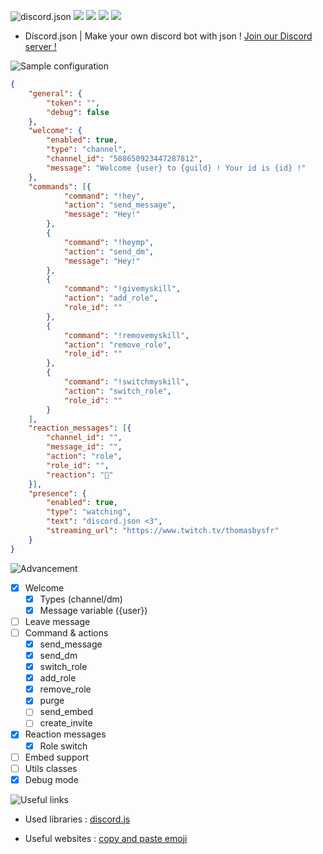 ![discord.json](https://nsa40.casimages.com/img/2019/03/02/190302101053442737.png)
[![](https://img.shields.io/travis/dotOverflow/discord.json.svg?style=for-the-badge)](https://travis-ci.org/dotOverflow/discord.json) [![](https://img.shields.io/github/last-commit/dotOverflow/discord.json.svg?style=for-the-badge)](https://github.com/dotOverflow/discord.json) [![](https://img.shields.io/github/languages/code-size/badges/shields.svg?style=for-the-badge)](https://github.com/dotOverflow/discord.json/) [![](https://img.shields.io/discord/508586540734087170.svg?style=for-the-badge)](https://discord.gg/X5ccPhr)

- Discord.json | Make your own discord bot with json !
[Join our Discord server !](https://discord.gg/X5ccPhr)

![Sample configuration](https://nsa39.casimages.com/img/2018/11/04/181104042118770870.png)

```json
{
    "general": {
        "token": "",
        "debug": false
    },
    "welcome": {
        "enabled": true,
        "type": "channel",
        "channel_id": "508650923447287812",
        "message": "Welcome {user} to {guild} ! Your id is {id} !"
    },
    "commands": [{
            "command": "!hey",
            "action": "send_message",
            "message": "Hey!"
        },
        {
            "command": "!heymp",
            "action": "send_dm",
            "message": "Hey!"
        },
        {
            "command": "!givemyskill",
            "action": "add_role",
            "role_id": ""
        },
        {
            "command": "!removemyskill",
            "action": "remove_role",
            "role_id": ""
        },
        {
            "command": "!switchmyskill",
            "action": "switch_role",
            "role_id": ""
        }
    ],
    "reaction_messages": [{
        "channel_id": "",
        "message_id": "",
        "action": "role",
        "role_id": "",
        "reaction": "🌠"
    }],
    "presence": {
        "enabled": true,
        "type": "watching",
        "text": "discord.json <3",
        "streaming_url": "https://www.twitch.tv/thomasbysfr"
    }
}
```

![Advancement](https://nsa39.casimages.com/img/2018/11/04/181104042331851103.png)

- [x] Welcome
    - [x] Types (channel/dm)
    - [x] Message variable ({user})
- [ ] Leave message
- [ ] Command & actions
    - [x] send_message
    - [x] send_dm
    - [x] switch_role
    - [x] add_role
    - [x] remove_role
    - [x] purge
    - [ ] send_embed
    - [ ] create_invite
- [x] Reaction messages
    - [x] Role switch
- [ ] Embed support
- [ ] Utils classes
- [x] Debug mode

![Useful links](https://nsa39.casimages.com/img/2018/11/04/181104042331933180.png)

- Used libraries :
[discord.js](https://github.com/discordjs/discord.js/)

- Useful websites :
[copy and paste emoji](https://www.copyandpasteemoji.com/)

